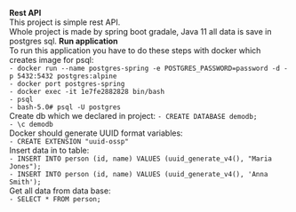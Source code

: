<b>Rest API</b>  
This project is simple rest API.  
Whole project is made by spring boot gradale, Java 11 all data is save in postgres sql.
<b>Run application</b>  
To run this application you have to do these steps with docker which creates image for psql:  
`- docker run --name postgres-spring -e POSTGRES_PASSWORD=password -d -p 5432:5432 postgres:alpine`   
`- docker port postgres-spring`  
`- docker exec -it 1e7fe2882828 bin/bash`  
`- psql`  
`- bash-5.0# psql -U postgres`  
Create db which we declared in project: 
`- CREATE DATABASE demodb;`  
`- \c demodb`   
Docker should generate UUID format variables:    
`- CREATE EXTENSION "uuid-ossp"`  
Insert data in to table:  
`- INSERT INTO person (id, name) VALUES (uuid_generate_v4(), "Maria Jones");`  
`- INSERT INTO person (id, name) VALUES (uuid_generate_v4(), 'Anna Smith');`  
Get all data from data base:  
`- SELECT * FROM person;`